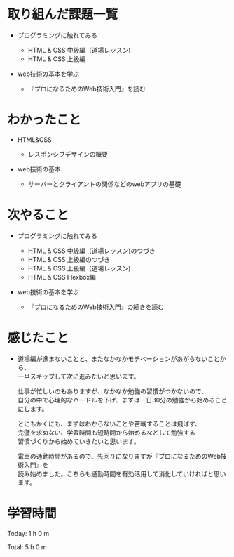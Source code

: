 # 取り組んだ課題一覧
- プログラミングに触れてみる
  - HTML & CSS 中級編（道場レッスン)
  - HTML & CSS 上級編

- web技術の基本を学ぶ
  - 『プロになるためのWeb技術入門』を読む


# わかったこと
- HTML&CSS
  - レスポンシブデザインの概要

- web技術の基本
  - サーバーとクライアントの関係などのwebアプリの基礎

# 次やること
- プログラミングに触れてみる
  - HTML & CSS 中級編（道場レッスン)のつづき　　
  - HTML & CSS 上級編のつづき
  - HTML & CSS 上級編（道場レッスン)
  - HTML & CSS Flexbox編
 

- web技術の基本を学ぶ
  - 『プロになるためのWeb技術入門』の続きを読む


# 感じたこと  
- 道場編が進まないことと、またなかなかモチベーションがあがらないことから、  
  一旦スキップして次に進みたいと思います。 
   
  仕事が忙しいのもありますが、なかなか勉強の習慣がつかないので、  
  自分の中で心理的なハードルを下げ、まずは一日30分の勉強から始めることにします。  
   
  とにもかくにも、まずはわからないことや苦戦することは飛ばす、  
  完璧を求めない、学習時間も短時間から始めるなどして勉強する  
  習慣づくりから始めていきたいと思います。  
   
  電車の通勤時間があるので、先回りになりますが『プロになるためのWeb技術入門』を  
  読み始めました。こちらも通勤時間を有効活用して消化していければと思います。
 
  
# 学習時間
Today: 1 h 0 m

Total: 5 h 0 m
